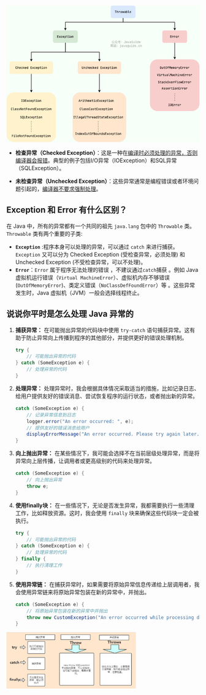 ![Java 异常类层次结构图](assets/types-of-exceptions-in-java.png)

*   **检查异常（Checked Exception）**：这是一种在<u>编译时必须处理的异常，否则编译器会报错</u>。典型的例子包括I/O异常（IOException）和SQL异常（SQLException）。

*   **未检查异常（Unchecked Exception）**：这些异常通常是编程错误或者环境问题引起的，<u>编译器不要求强制处理</u>。



## Exception 和 Error 有什么区别？

在 Java 中，所有的异常都有一个共同的祖先 `java.lang` 包中的 `Throwable` 类。`Throwable` 类有两个重要的子类:

-   **`Exception`** :程序本身可以处理的异常，可以通过 `catch` 来进行捕获。`Exception` 又可以分为 Checked Exception (受检查异常，必须处理) 和 Unchecked Exception (不受检查异常，可以不处理)。
-   **`Error`**：`Error` 属于程序无法处理的错误 ，不建议通过`catch`捕获 。例如 Java 虚拟机运行错误（`Virtual MachineError`）、虚拟机内存不够错误(`OutOfMemoryError`)、类定义错误（`NoClassDefFoundError`）等 。这些异常发生时，Java 虚拟机（JVM）一般会选择线程终止。



## 说说你平时是怎么处理 Java 异常的

1.  **捕获异常：** 在可能抛出异常的代码块中使用 `try-catch` 语句捕获异常。这有助于防止异常向上传播到程序的其他部分，并提供更好的错误处理机制。

    ```java
    try {
        // 可能抛出异常的代码
    } catch (SomeException e) {
        // 处理异常的代码
    }
    ```

2.  **处理异常：** 处理异常时，我会根据具体情况采取适当的措施，比如记录日志、给用户提供友好的错误消息、尝试恢复程序的运行状态，或者抛出新的异常。

    ```java
    catch (SomeException e) {
        // 记录异常信息到日志
        logger.error("An error occurred: ", e);
        // 提供友好的错误消息给用户
        displayErrorMessage("An error occurred. Please try again later.");
    }
    ```

3.  **向上抛出异常：** 在某些情况下，我可能会选择不在当前层级处理异常，而是将异常向上层传播，让调用者或更高级别的代码来处理异常。

    ```java
    catch (SomeException e) {
        // 向上抛出异常
        throw e;
    }
    ```

4.  **使用finally块：** 在一些情况下，无论是否发生异常，我都需要执行一些清理工作，比如释放资源。这时，我会使用 `finally` 块来确保这些代码块一定会被执行。

    ```java
    try {
        // 可能抛出异常的代码
    } catch (SomeException e) {
        // 处理异常的代码
    } finally {
        // 执行清理工作
    }
    ```

5.  **使用异常链：** 在捕获异常时，如果需要将原始异常信息传递给上层调用者，我会使用异常链来将原始异常包装在新的异常中，并抛出。

    ```java
    catch (SomeException e) {
        // 将原始异常包装在新的异常中并抛出
        throw new CustomException("An error occurred while processing data.", e);
    }
    ```

<img src="assets/7.jpeg" alt="7" style="zoom: 33%;" />